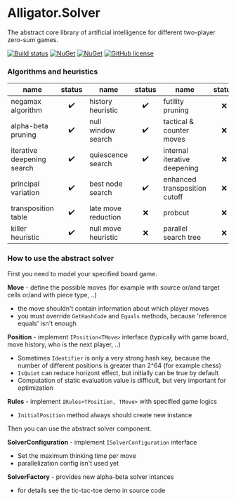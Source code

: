 # Alligator.Solver
The abstract core library of artificial intelligence for different two-player zero-sum games.

[![Build status](https://ci.appveyor.com/api/projects/status/vm0rtqw2nk1pcv0p/branch/master?svg=true)](https://ci.appveyor.com/project/boraaros/alligator-solver)
[![NuGet](https://img.shields.io/nuget/v/Alligator.Solver.svg)](https://www.nuget.org/packages/Alligator.Solver)
[![NuGet](https://img.shields.io/nuget/dt/Alligator.Solver.svg)](https://github.com/boraaros/Alligator.Solver)
[![GitHub license](https://img.shields.io/badge/license-MIT-blue.svg)](https://github.com/boraaros/Alligator.Solver/blob/master/LICENSE)

### Algorithms and heuristics

|name|status|name|status|name|status|
|-----|:---:|-----|:---:|-----|:---:|
|negamax algorithm| :heavy_check_mark: |history heuristic| :heavy_check_mark: |futility pruning| :x: |
|alpha-beta pruning| :heavy_check_mark: |null window search| :heavy_check_mark: |tactical & counter moves| :x: |
|iterative deepening search| :heavy_check_mark: |quiescence search| :heavy_check_mark: |internal iterative deepening| :x: |
|principal variation| :heavy_check_mark: |best node search| :heavy_check_mark: |enhanced transposition cutoff| :x: |
|transposition table| :heavy_check_mark: |late move reduction| :x: |probcut| :x: |
|killer heuristic| :heavy_check_mark: |null move heuristic| :x: |parallel search tree| :x: |

### How to use the abstract solver

First you need to model your specified board game.

__Move__ - define the possible moves (for example with source or/and target cells or/and with piece type, ..)
* the move shouldn't contain information about which player moves
* you must override `GetHashCode` and `Equals` methods, because 'reference equals' isn't enough

__Position__ - implement `IPosition<TMove>` interface (typically with game board, move history, who is the next player, ..)
* Sometimes `Identifier` is only a very strong hash key, because the number of different positions is greater than 2^64 (for example chess)
* `IsQuiet` can reduce horizont effect, but initially can be true by default
* Computation of static evaluation value is difficult, but very important for optimization

__Rules__ - implement `IRules<TPosition, TMove>` with specified game logics
* `InitialPosition` method always should create new instance

Then you can use the abstract solver component.

__SolverConfiguration__ - implement `ISolverConfiguration` interface
* Set the maximum thinking time per move
* parallelization config isn't used yet

__SolverFactory__ - provides new alpha-beta solver intances
* for details see the tic-tac-toe demo in source code
